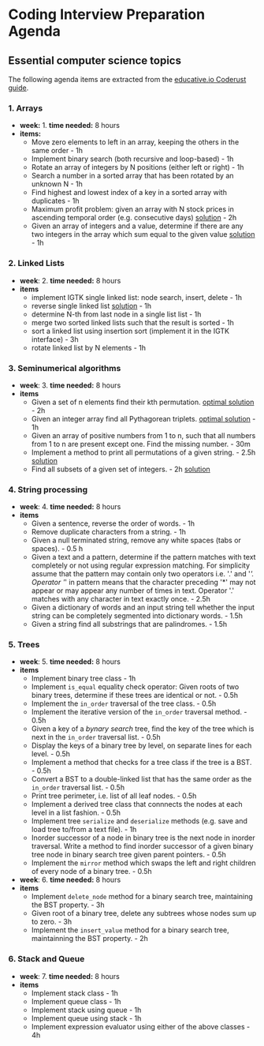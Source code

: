 # Coding Interview Preparation Agenda
## Essential computer science topics
The following agenda items are extracted from the [educative.io Coderust guide](https://www.educative.io/collection/5642554087309312/5679846214598656?authorName=Coderust).

### 1. Arrays
* **week:** 1. **time needed:** 8 hours
* **items:**
  * Move zero elements to left in an array, keeping the others in the same order - 1h
  * Implement binary search (both recursive and loop-based) - 1h
  * Rotate an array of integers by N positions (either left or right) - 1h
  * Search a number in a sorted array that has been rotated by an unknown N - 1h
  * Find highest and lowest index of a key in a sorted array with duplicates - 1h
  * Maximum profit problem: given an array with N stock prices in ascending temporal order (e.g. consecutive days) [solution](https://stackoverflow.com/questions/7086464/maximum-single-sell-profit) - 2h
  * Given an array of integers and a value, determine if there are any two integers in the array which sum equal to the given value [solution](https://www.educative.io/collection/page/5642554087309312/5679846214598656/830001) - 1h

### 2. Linked Lists
* **week**: 2. **time needed:** 8 hours
* **items**
  * implement IGTK single linked list: node search, insert, delete - 1h
  * reverse single linked list [solution](https://www.educative.io/collection/page/5642554087309312/5679846214598656/70003) - 1h
  * determine N-th from last node in a single list list - 1h
  * merge two sorted linked lists such that the result is sorted - 1h
  * sort a linked list using insertion sort (implement it in the IGTK interface) - 3h
  * rotate linked list by N elements - 1h

### 3. Seminumerical algorithms
* **week**: 3. **time needed:** 8 hours
* **items**
  * Given a set of n elements find their kth permutation. [optimal solution](https://stackoverflow.com/questions/31216097/given-n-and-k-return-the-kth-permutation-sequence) - 2h
  * Given an integer array find all Pythagorean triplets. [optimal solution](https://www.geeksforgeeks.org/generate-pythagorean-triplets) - 1h
  * Given an array of positive numbers from 1 to n, such that all numbers from 1 to n are present except one. Find the missing number. - 30m
  * Implement a method to print all permutations of a given string. - 2.5h [solution](https://www.geeksforgeeks.org/write-a-c-program-to-print-all-permutations-of-a-given-string/)
  * Find all subsets of a given set of integers. - 2h [solution](https://www.geeksforgeeks.org/find-distinct-subsets-given-set/)

### 4. String processing
* **week**: 4. **time needed:** 8 hours
* **items**
  * Given a sentence, reverse the order of words. - 1h
  * Remove duplicate characters from a string. - 1h
  * Given a null terminated string, remove any white spaces (tabs or spaces). - 0.5 h
  * Given a text and a pattern, determine if the pattern matches with text completely or not using regular expression matching. For simplicity assume that the pattern may contain only two operators i.e. '.' and '*'. Operator '*' in pattern means that the character preceding '*' may not appear or may appear any number of times in text. Operator '.' matches with any character in text exactly once. - 2.5h
  * Given a dictionary of words and an input string tell whether the input string can be completely segmented into dictionary words. - 1.5h
  * Given a string find all substrings that are palindromes. - 1.5h
  
### 5. Trees
* **week**: 5. **time needed:** 8 hours
* **items**
  * Implement binary tree class - 1h
  * Implement `is_equal` equality check operator: Given roots of two binary trees, determine if these trees are identical or not. - 0.5h
  * Implement the `in_order` traversal of the tree class. - 0.5h
  * Implement the iterative version of the `in_order` traversal  method. - 0.5h
  * Given a key of a _bynary search_ tree, find the key of the tree which is next in the `in_order` traversal list. - 0.5h
  * Display the keys of a binary tree by level, on separate lines for each level. - 0.5h
  * Implement a method that checks for a tree class if the tree is a BST. - 0.5h
  * Convert a BST to a double-linked list that has the same order as the `in_order` traversal list. - 0.5h
  * Print tree perimeter, i.e. list of all leaf nodes. - 0.5h
  * Implement a derived tree class that connnects the nodes at each level in a list fashion. - 0.5h
  * Implement tree `serialize` and `deserialize` methods (e.g. save and load tree to/from a text file). - 1h
  * Inorder successor of a node in binary tree is the next node in inorder traversal. Write a method to find inorder successor of a given binary tree node in binary search tree given parent pointers. - 0.5h
  * Implement the `mirror` method which swaps the left and right children of every node of a binary tree. - 0.5h
* **week**: 6. **time needed:** 8 hours
* **items**
  * Implement `delete_node` method for a binary search tree, maintaining the BST property. - 3h
  * Given root of a binary tree, delete any subtrees whose nodes sum up to zero. - 3h
  * Implement the `insert_value` method for a binary search tree, maintainning the BST property. - 2h
  
### 6. Stack and Queue
* **week**: 7. **time needed:** 8 hours
* **items**
  * Implement stack class - 1h
  * Implement queue class - 1h
  * Implement stack using queue - 1h
  * Implement queue using stack - 1h
  * Implement expression evaluator using either of the above classes - 4h
  
 
